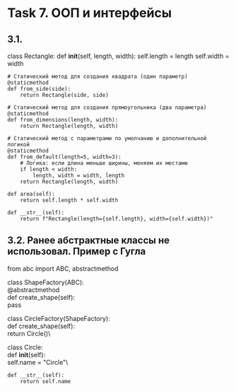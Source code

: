 # Task 7. ООП и интерфейсы

## 3.1. 
class Rectangle:
    def __init__(self, length, width):
        self.length = length
        self.width = width

    # Статический метод для создания квадрата (один параметр)
    @staticmethod
    def from_side(side):
        return Rectangle(side, side)

    # Статический метод для создания прямоугольника (два параметра)
    @staticmethod
    def from_dimensions(length, width):
        return Rectangle(length, width)

    # Статический метод с параметрами по умолчанию и дополнительной логикой
    @staticmethod
    def from_default(length=5, width=3):
        # Логика: если длина меньше ширины, меняем их местами
        if length < width:
            length, width = width, length
        return Rectangle(length, width)

    def area(self):
        return self.length * self.width

    def __str__(self):
        return f"Rectangle(length={self.length}, width={self.width})"

## 3.2. Ранее абстрактные классы не использовал. Пример с Гугла

from abc import ABC, abstractmethod


class ShapeFactory(ABC):\
    @abstractmethod\
    def create_shape(self):\
        pass


class CircleFactory(ShapeFactory):\
    def create_shape(self):\
        return Circle()\

class Circle:\
    def __init__(self):\
        self.name = "Circle"\
    
    def __str__(self):
        return self.name






